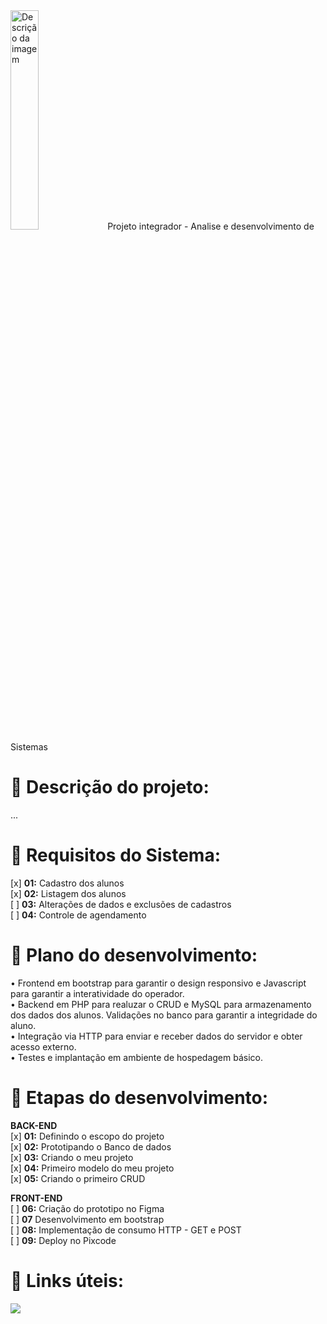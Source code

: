 <img src="https://painel.posdomboscoead.com.br/assets/uploads/143/cfe9b-logo-dom-bosco.png" alt="Descrição da imagem" style="width: 30%">
Projeto integrador - Analise e desenvolvimento de Sistemas


# 📝 Descrição do projeto:

...

# 🔧 Requisitos do Sistema:
[x] **01:** Cadastro dos alunos <br>
[x] **02:** Listagem dos alunos <br>
[ ] **03:** Alterações de dados e exclusões de cadastros <br>
[ ] **04:** Controle de agendamento <br>

# 🔧 Plano do desenvolvimento:
• Frontend em bootstrap para garantir o design responsivo e Javascript para garantir a interatividade do operador. <br>
• Backend em PHP para realuzar o CRUD e MySQL para armazenamento dos dados dos alunos. Validações no banco para garantir a integridade do aluno. <br>
• Integração via HTTP para enviar e receber dados do servidor e obter acesso externo. <br>
• Testes e implantação em ambiente de hospedagem básico. <br>


# 🔧 Etapas do desenvolvimento:

**BACK-END**  
[x] **01:** Definindo o escopo do projeto <br>
[x] **02:** Prototipando o Banco de dados <br>
[x] **03:** Criando o meu projeto <br>
[x] **04:** Primeiro modelo do meu projeto <br>
[x] **05:** Criando o primeiro CRUD <br>

**FRONT-END**  
[ ] **06:** Criação do prototipo no Figma <br>
[ ] **07**  Desenvolvimento em bootstrap <br>
[ ] **08:** Implementação de consumo HTTP - GET e POST <br>
[ ] **09:** Deploy no Pixcode <br>

#  🔗 Links úteis:
[![](https://camo.githubusercontent.com/db52c5df4148a599b44fd19c8ba820267d9a7d1ce7d441f957086caa91d29f93/68747470733a2f2f696d672e736869656c64732e696f2f62616467652f4669676d612d4632344531453f7374796c653d666f722d7468652d6261646765266c6f676f3d6669676d61266c6f676f436f6c6f723d7768697465)](https://www.figma.com/)
